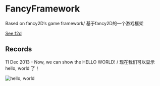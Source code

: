 FancyFramework
==============

Based on fancy2D‘s game framework/ 基于fancy2D的一个游戏框架

[See f2d](https://github.com/9chu/fancy2d)

Records
--------------

11 Dec 2013 - Now, we can show the HELLO WORLD! / 现在我们可以显示 hello, world 了！

![hello, world](http://www.frimin.com/wp-content/uploads/2013/12/ff_helloworld.jpg "hello, world")  

